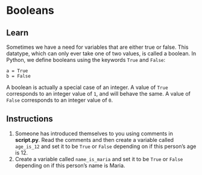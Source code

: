 # Booleans
## Learn
Sometimes we have a need for variables that are either true or false. This datatype, which can only ever take one of two values, is called a boolean. In Python, we define booleans using the keywords ```True``` and ```False```:
```
a = True
b = False
```
A boolean is actually a special case of an integer. A value of ```True``` corresponds to an integer value of ```1```, and will behave the same. A value of ```False``` corresponds to an integer value of ```0```.
## Instructions
1. Someone has introduced themselves to you using comments in **script.py**.
Read the comments and then create a variable called ```age_is_12``` and set it to be ```True``` or ```False``` depending on if this person’s age is 12.
2. Create a variable called ```name_is_maria``` and set it to be ```True``` or ```False``` depending on if this person’s name is Maria.